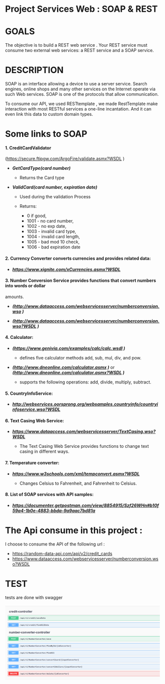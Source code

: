 <h1 text-align="center">Project Services Web : SOAP & REST</h1>

# GOALS 
The objective is to build a REST web service . Your REST service must consume two external web services: a REST service and a SOAP service.

# DESCRIPTION
SOAP is an interface allowing a device to use a server service. Search engines, online shops and many other services on the Internet operate via such Web services. SOAP is one of the protocols that allow communication.

To consume our API, we used RESTtemplate , we made RestTemplate make interaction with most RESTful services a one-line incantation. And it can even link this data to custom domain types.

# Some links to SOAP

#### 1. CreditCardValidator

(https://secure.ftipgw.com/ArgoFire/validate.asmx?WSDL )

- ***GetCardType(card number)***

  - Returns the Card type

- ***ValidCard(card number, expiration date)***
  
  - Used during the validation Process

  - Returns: 
    - 0 if good, 
    - 1001 - no card number, 
    - 1002 - no exp date, 
    - 1003 - invalid card type,
    - 1004 - invalid card length,
    - 1005 - bad mod 10 check, 
    - 1006 - bad expiration date

#### 2. Currency Converter converts currencies and provides related data:

- ***https://www.xignite.com/xCurrencies.asmx?WSDL***

#### 3. Number Conversion Service provides functions that convert numbers into words or dollar
amounts.

- ***(http://www.dataaccess.com/webservicesserver/numberconversion.wso )***

- ***(http://www.dataaccess.com/webservicesserver/numberconversion.wso?WSDL )***

#### 4. Calculator:

- ***(https://www.genivia.com/examples/calc/calc.wsdl )*** 
  - defines five calculator methods add, sub, mul, div, and pow.

- ***(http://www.dneonline.com/calculator.asmx )*** or ***(http://www.dneonline.com/calculator.asmx?WSDL )*** 
  - supports the following operations: add, divide, multiply, subtract.

#### 5. CountryInfoService: 

- ***http://webservices.oorsprong.org/websamples.countryinfo/countryinfoservice.wso?WSDL***

#### 6. Text Casing Web Service:

- ***https://www.dataaccess.com/webservicesserver/TextCasing.wso?WSDL***

  - The Text Casing Web Service provides functions to change text casing in different ways.

#### 7. Temperature converter:

- ***https://www.w3schools.com/xml/tempconvert.asmx?WSDL***

  - Changes Celsius to Fahrenheit, and Fahrenheit to Celsius.

#### 8. List of SOAP services with API samples:

- ***https://documenter.getpostman.com/view/8854915/Szf26WHn#b10f59a4-1b0e-4883-bbda-9a9aac7bd81a***


# The Api consume in this project :
I choose to consume the API of the following url : 
  - https://random-data-api.com/api/v2/credit_cards
  - https://www.dataaccess.com/webservicesserver/numberconversion.wso?WSDL 

#  TEST

tests are done with swagger

![API!](/test.png)
